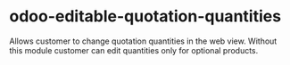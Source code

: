 # odoo-editable-quotation-quantities
Allows customer to change quotation quantities in the web view. Without this module customer can edit quantities only for optional products.
